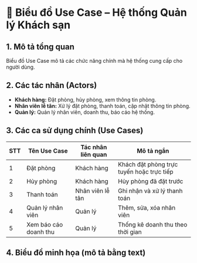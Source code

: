 # 🧾 Biểu đồ Use Case – Hệ thống Quản lý Khách sạn

## 1. Mô tả tổng quan
Biểu đồ Use Case mô tả các chức năng chính mà hệ thống cung cấp cho người dùng.

## 2. Các tác nhân (Actors)
- **Khách hàng:** Đặt phòng, hủy phòng, xem thông tin phòng.
- **Nhân viên lễ tân:** Xử lý đặt phòng, thanh toán, cập nhật thông tin phòng.
- **Quản lý:** Quản lý nhân viên, doanh thu, báo cáo hệ thống.

## 3. Các ca sử dụng chính (Use Cases)
| STT | Tên Use Case | Tác nhân liên quan | Mô tả ngắn |
|-----|---------------|--------------------|-------------|
| 1 | Đặt phòng | Khách hàng | Khách đặt phòng trực tuyến hoặc trực tiếp |
| 2 | Hủy phòng | Khách hàng | Hủy phòng đã đặt trước |
| 3 | Thanh toán | Nhân viên lễ tân | Ghi nhận và xử lý thanh toán |
| 4 | Quản lý nhân viên | Quản lý | Thêm, sửa, xóa nhân viên |
| 5 | Xem báo cáo doanh thu | Quản lý | Thống kê doanh thu theo thời gian |

## 4. Biểu đồ minh họa (mô tả bằng text)
